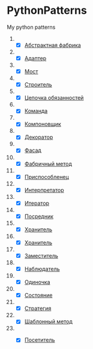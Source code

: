 # PythonPatterns
My python patterns

1. - [x] [Абстрактная фабрика](https://github.com/Paradox81ru/PythonPatterns/blob/main/patterns/abstract_factory.py)
2. - [x] [Адаптер](https://github.com/Paradox81ru/PythonPatterns/blob/main/patterns/adapter.py)
3. - [x] [Мост](https://github.com/Paradox81ru/PythonPatterns/blob/main/patterns/bridge.py)
4. - [x] [Строитель](https://github.com/Paradox81ru/PythonPatterns/blob/main/patterns/builder.py)
5. - [x] [Цепочка обязанностей](https://github.com/Paradox81ru/PythonPatterns/blob/main/patterns/chain_of_responsibility.py)
6. - [x] [Команда](https://github.com/Paradox81ru/PythonPatterns/blob/main/patterns/command.py)
7. - [x] [Компоновщик](https://github.com/Paradox81ru/PythonPatterns/blob/main/patterns/composite.py)
8. - [x] [Декоратор](https://github.com/Paradox81ru/PythonPatterns/blob/main/patterns/decorator.py)
9. - [x] [Фасад](https://github.com/Paradox81ru/PythonPatterns/blob/main/patterns/facade.py)
10. - [x] [Фабричный метод](https://github.com/Paradox81ru/PythonPatterns/blob/main/patterns/factory.py)
11. - [x] [Приспособленец](https://github.com/Paradox81ru/PythonPatterns/blob/main/patterns/flyweight.py)
12. - [x] [Интерпретатор](https://github.com/Paradox81ru/PythonPatterns/blob/main/patterns/interpreter.py)
13. - [x] [Итератор](https://github.com/Paradox81ru/PythonPatterns/blob/main/patterns/iterator_classic.py)
14. - [x] [Посредник](https://github.com/Paradox81ru/PythonPatterns/blob/main/patterns/mediator.py)
15. - [x] [Хранитель](https://github.com/Paradox81ru/PythonPatterns/blob/main/patterns/memento.py)
16. - [x] [Хранитель](https://github.com/Paradox81ru/PythonPatterns/blob/main/patterns/prototype.py)
17. - [x] [Заместитель](https://github.com/Paradox81ru/PythonPatterns/blob/main/patterns/proxy.py)
18. - [x] [Наблюдатель](https://github.com/Paradox81ru/PythonPatterns/blob/main/patterns/observer.py)
19. - [x] [Одиночка](https://github.com/Paradox81ru/PythonPatterns/blob/main/patterns/singleton.py)
20. - [x] [Состояние](https://github.com/Paradox81ru/PythonPatterns/blob/main/patterns/state.py)
21. - [x] [Стратегия](https://github.com/Paradox81ru/PythonPatterns/blob/main/patterns/strategy.py)
22. - [x] [Шаблонный метод](https://github.com/Paradox81ru/PythonPatterns/blob/main/patterns/template_method.py)
23. - [x] [Посетитель](https://github.com/Paradox81ru/PythonPatterns/blob/main/patterns/visitor.py)

